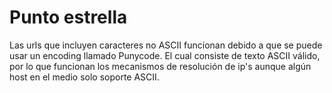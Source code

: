 # Punto estrella

Las urls que incluyen caracteres no ASCII funcionan debido a que se puede usar un encoding llamado Punycode. El cual consiste de texto ASCII válido, por lo que funcionan los mecanismos de resolución de ip's aunque algún host en el medio solo soporte ASCII.

